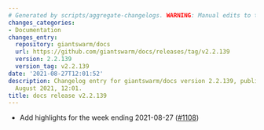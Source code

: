 ```yaml
---
# Generated by scripts/aggregate-changelogs. WARNING: Manual edits to this files will be overwritten.
changes_categories:
- Documentation
changes_entry:
  repository: giantswarm/docs
  url: https://github.com/giantswarm/docs/releases/tag/v2.2.139
  version: 2.2.139
  version_tag: v2.2.139
date: '2021-08-27T12:01:52'
description: Changelog entry for giantswarm/docs version 2.2.139, published on 27
  August 2021, 12:01.
title: docs release v2.2.139
---
```


- Add highlights for the week ending 2021-08-27 ([#1108](https://github.com/giantswarm/docs/pull/1108))
